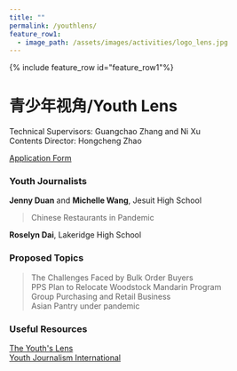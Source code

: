 ```yaml
---
title: ""
permalink: /youthlens/
feature_row1:
  - image_path: /assets/images/activities/logo_lens.jpg
---
```


{% include feature_row id="feature_row1"%}

# 青少年视角/Youth Lens

Technical Supervisors: Guangchao Zhang and Ni Xu  
Contents Director: Hongcheng Zhao  

[Application Form](https://docs.google.com/forms/d/e/1FAIpQLScK3ahKKd_XjBtZNlOqSQhaRgjLDolodXpg9dIBx3lLu3mbWg/viewform?usp=sf_link)

### Youth Journalists

**Jenny Duan** and **Michelle Wang**, Jesuit High School

> Chinese Restaurants in Pandemic  

**Roselyn Dai**, Lakeridge High School

### Proposed Topics

> The Challenges Faced by Bulk Order Buyers  
> PPS Plan to Relocate Woodstock Mandarin Program  
> Group Purchasing and Retail Business  
> Asian Pantry under pandemic   

### Useful Resources

[The Youth's Lens](https://theyouthslens.com/videography/)  
[Youth Journalism International](http://www.youthjournalism.org/)  
